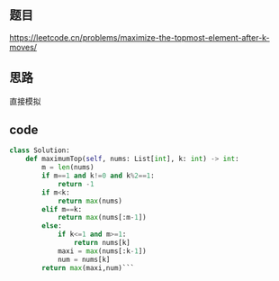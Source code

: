## 题目
https://leetcode.cn/problems/maximize-the-topmost-element-after-k-moves/
## 思路
直接模拟
## code
```py
class Solution:
    def maximumTop(self, nums: List[int], k: int) -> int:
        m = len(nums)
        if m==1 and k!=0 and k%2==1:
            return -1
        if m<k:
            return max(nums)
        elif m==k:
            return max(nums[:m-1])
        else:
            if k<=1 and m>=1:
                return nums[k]
            maxi = max(nums[:k-1])
            num = nums[k]
        return max(maxi,num)```
